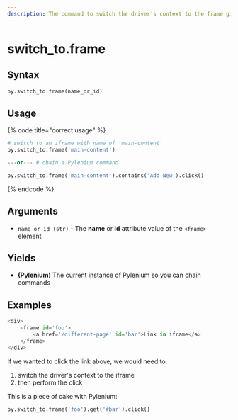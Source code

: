 ```yaml
---
description: The command to switch the driver's context to the frame given its name or id.
---
```


# switch\_to.frame

## Syntax

```python
py.switch_to.frame(name_or_id)
```

## Usage

{% code title="correct usage" %}
```python
# switch to an iframe with name of 'main-content'
py.switch_to.frame('main-content')

---or--- # chain a Pylenium command

py.switch_to.frame('main-content').contains('Add New').click()
```
{% endcode %}

## Arguments

* `name_or_id (str)` - The **name** or **id** attribute value of the `<frame>` element

## Yields

* **\(Pylenium\)** The current instance of Pylenium so you can chain commands

## Examples

```python
<div>
    <frame id='foo'>
        <a href='/different-page' id='bar'>Link in iframe</a>
    </frame>
</div>
```

If we wanted to click the link above, we would need to:

1. switch the driver's context to the iframe
2. then perform the click

This is a piece of cake with Pylenium:

```python
py.switch_to.frame('foo').get('#bar').click()
```

